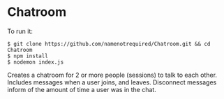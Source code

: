 # Chatroom

To run it:

```
$ git clone https://github.com/namenotrequired/Chatroom.git && cd Chatroom
$ npm install
$ nodemon index.js
```

Creates a chatroom for 2 or more people (sessions) to talk to each other. Includes messages when a user joins, and leaves. Disconnect messages inform of the amount of time a user was in the chat.